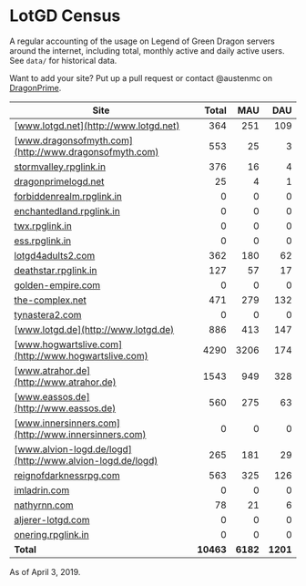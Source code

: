 # LotGD Census
A regular accounting of the usage on Legend of Green Dragon servers around the internet, including total, monthly active and daily active users. See `data/` for historical data.

Want to add your site? Put up a pull request or contact @austenmc on [DragonPrime](http://dragonprime.net).


Site | Total | MAU | DAU
--- | ---:| ---:| ---:
[www.lotgd.net](http://www.lotgd.net)|364|251|109
[www.dragonsofmyth.com](http://www.dragonsofmyth.com)|553|25|3
[stormvalley.rpglink.in](http://stormvalley.rpglink.in)|376|16|4
[dragonprimelogd.net](http://dragonprimelogd.net)|25|4|1
[forbiddenrealm.rpglink.in](http://forbiddenrealm.rpglink.in)|0|0|0
[enchantedland.rpglink.in](http://enchantedland.rpglink.in)|0|0|0
[twx.rpglink.in](http://twx.rpglink.in)|0|0|0
[ess.rpglink.in](http://ess.rpglink.in)|0|0|0
[lotgd4adults2.com](http://lotgd4adults2.com)|362|180|62
[deathstar.rpglink.in](http://deathstar.rpglink.in)|127|57|17
[golden-empire.com](http://golden-empire.com)|0|0|0
[the-complex.net](http://the-complex.net)|471|279|132
[tynastera2.com](http://tynastera2.com)|0|0|0
[www.lotgd.de](http://www.lotgd.de)|886|413|147
[www.hogwartslive.com](http://www.hogwartslive.com)|4290|3206|174
[www.atrahor.de](http://www.atrahor.de)|1543|949|328
[www.eassos.de](http://www.eassos.de)|560|275|63
[www.innersinners.com](http://www.innersinners.com)|0|0|0
[www.alvion-logd.de/logd](http://www.alvion-logd.de/logd)|265|181|29
[reignofdarknessrpg.com](http://reignofdarknessrpg.com)|563|325|126
[imladrin.com](http://imladrin.com)|0|0|0
[nathyrnn.com](http://nathyrnn.com)|78|21|6
[aljerer-lotgd.com](http://aljerer-lotgd.com)|0|0|0
[onering.rpglink.in](http://onering.rpglink.in)|0|0|0
**Total**|**10463**|**6182**|**1201**

As of April 3, 2019.
